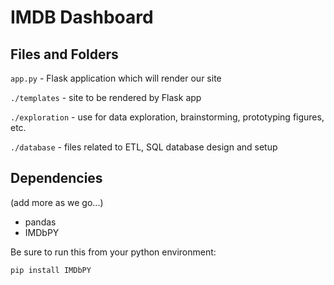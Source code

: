 # IMDB Dashboard

## Files and Folders

`app.py` - Flask application which will render our site

`./templates` - site to be rendered by Flask app

`./exploration` - use for data exploration, brainstorming, prototyping figures, etc.

`./database` - files related to ETL, SQL database design and setup

## Dependencies

(add more as we go...)

* pandas
* IMDbPY

Be sure to run this from your python environment:

```
pip install IMDbPY
```

